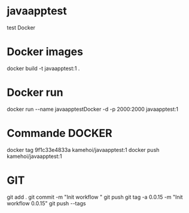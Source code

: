 # javaapptest
test Docker

# Docker images
docker build -t javaapptest:1 .

# Docker run
docker run --name javaapptestDocker -d -p 2000:2000 javaapptest:1

# Commande DOCKER
docker tag 9f1c33e4833a kamehoi/javaapptest:1
docker push kamehoi/javaapptest:1

# GIT
git add .
git commit -m "Init workflow "
git push
git tag -a 0.0.15 -m "Init workflow 0.0.15"
git push --tags